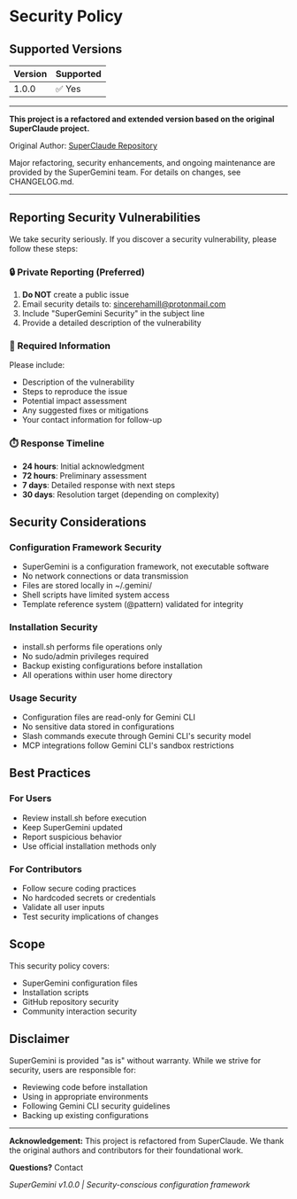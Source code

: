 # Security Policy

## Supported Versions

| Version | Supported |
|---------|-----------|
| 1.0.0   | ✅ Yes    |

---

**This project is a refactored and extended version based on the original SuperClaude project.**

Original Author: [SuperClaude Repository](https://github.com/NomenAK/SuperClaude)

Major refactoring, security enhancements, and ongoing maintenance are provided by the SuperGemini team. For details on changes, see CHANGELOG.md.

---

## Reporting Security Vulnerabilities

We take security seriously. If you discover a security vulnerability, please follow these steps:

### 🔒 Private Reporting (Preferred)

1. **Do NOT** create a public issue
2. Email security details to: <sincerehamill@protonmail.com>
3. Include "SuperGemini Security" in the subject line
4. Provide a detailed description of the vulnerability

### 📝 Required Information

Please include:
- Description of the vulnerability
- Steps to reproduce the issue
- Potential impact assessment
- Any suggested fixes or mitigations
- Your contact information for follow-up

### ⏱️ Response Timeline

- **24 hours**: Initial acknowledgment
- **72 hours**: Preliminary assessment
- **7 days**: Detailed response with next steps
- **30 days**: Resolution target (depending on complexity)

## Security Considerations

### Configuration Framework Security
- SuperGemini is a configuration framework, not executable software
- No network connections or data transmission
- Files are stored locally in ~/.gemini/
- Shell scripts have limited system access
- Template reference system (@pattern) validated for integrity

### Installation Security
- install.sh performs file operations only
- No sudo/admin privileges required
- Backup existing configurations before installation
- All operations within user home directory

### Usage Security
- Configuration files are read-only for Gemini CLI
- No sensitive data stored in configurations
- Slash commands execute through Gemini CLI's security model
- MCP integrations follow Gemini CLI's sandbox restrictions

## Best Practices

### For Users
- Review install.sh before execution
- Keep SuperGemini updated
- Report suspicious behavior
- Use official installation methods only

### For Contributors
- Follow secure coding practices
- No hardcoded secrets or credentials
- Validate all user inputs
- Test security implications of changes

## Scope

This security policy covers:
- SuperGemini configuration files
- Installation scripts
- GitHub repository security
- Community interaction security

## Disclaimer

SuperGemini is provided "as is" without warranty. While we strive for security, users are responsible for:
- Reviewing code before installation
- Using in appropriate environments
- Following Gemini CLI security guidelines
- Backing up existing configurations

---

**Acknowledgement:**
This project is refactored from SuperClaude. We thank the original authors and contributors for their foundational work.

**Questions?** Contact <insert-maintainer-email>

*SuperGemini v1.0.0 | Security-conscious configuration framework*